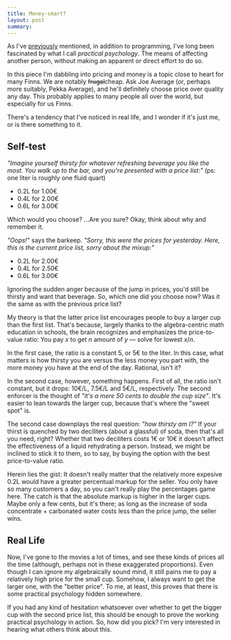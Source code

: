 ```yaml
---
title: Money-smart?
layout: post
summary: 
---
```


As I've [previously][tiw] mentioned, in addition to programming, I've long been fascinated by what I call _practical psychology_. The means of affecting another person, without making an apparent or direct effort to do so.

[tiw]: /2009/12/28/tricking-into-winning.html

In this piece I'm dabbling into pricing and money is a topic close to heart for many Finns. We are notably <strike>frugal</strike>cheap. Ask Joe Average (or, perhaps more suitably, Pekka Average), and he'll definitely choose price over quality any day. This probably applies to many people all over the world, but especially for us Finns.

There's a tendency that I've noticed in real life, and I wonder if it's just me, or is there something to it.

## Self-test

_"Imagine yourself thirsty for whatever refreshing beverage you like the most. You walk up to the bar, and you're presented with a price list:"_ (ps: one liter is roughly one fluid quart)

 * 0.2L for 1.00&euro;
 * 0.4L for 2.00&euro;
 * 0.6L for 3.00&euro;

Which would you choose? ...Are you sure? Okay, think about why and remember it.

_"Oops!"_ says the barkeep. _"Sorry, this were the prices for yesterday. Here, this is the current price list, sorry about the mixup:"_

 * 0.2L for 2.00&euro; 
 * 0.4L for 2.50&euro; 
 * 0.6L for 3.00&euro; 

Ignoring the sudden anger because of the jump in prices, you'd still be thirsty and want that beverage. So, which one did you choose now? Was it the same as with the previous price list? 

My theory is that the latter price list encourages people to buy a larger cup than the first list. That's because, largely thanks to the algebra-centric math education in schools, the brain recognizes and emphasizes the price-to-value ratio: You pay _x_ to get _n_ amount of _y_ &mdash; solve for lowest _x_/_n_. 

In the first case, the ratio is a constant 5, or 5&euro; to the liter. In this case, what matters is how thirsty you are versus the less money you part with, the more money you have at the end of the day. Rational, isn't it?

In the second case, however, something happens. First of all, the ratio isn't constant, but it drops: 10&euro;/L, 7.5&euro;/L and 5&euro;/L, respectively. The second enforcer is the thought of _"it's a mere 50 cents to double the cup size"_. It's easier to lean towards the larger cup, because that's where the "sweet spot" is.

The second case downplays the real question: _"how thirsty am I?"_ If your thirst is quenched by two deciliters (about a glassful) of soda, then that's all you need, right? Whether that two deciliters costs 1&euro; or 10&euro; it doesn't affect the effectiveness of a liquid rehydrating a person. Instead, we might be inclined to stick it to them, so to say, by buying the option with the best price-to-value ratio.

Herein lies the gist: It doesn't really matter that the relatively more expesive 0.2L would have a greater percentual markup for the seller. You only have so many customers a day, so you can't really play the percentages game here. The catch is that the absolute markup is higher in the larger cups. Maybe only a few cents, but it's there; as long as the increase of soda concentrate + carbonated water costs less than the price jump, the seller wins.

## Real Life

Now, I've gone to the movies a lot of times, and see these kinds of prices all the time (although, perhaps not in these exaggerated proportions). Even though I can ignore my algebraically sound mind, it still pains me to pay a relatively high price for the small cup. Somehow, I always want to get the larger one, with the "better price". To me, at least, this proves that there is some practical psychology hidden somewhere.

If you had any kind of hesitation whatsoever over whether to get the bigger cup with the second price list, this should be enough to prove the working practical psychology in action. So, how did you pick? I'm very interested in hearing what others think about this.
